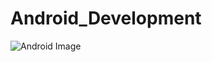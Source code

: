 # Android_Development
![Android Image](https://github.com/priyanshuuranjan/Android-_Development/assets/117588084/e5345ac5-a229-472d-b0ac-7eb319601559)
